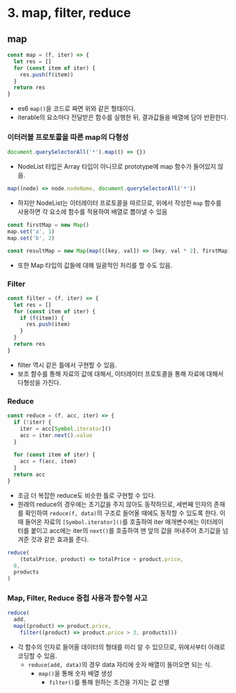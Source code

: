 # 3. map, filter, reduce

## map

```js
const map = (f, iter) => {
  let res = []
  for (const item of iter) {
    res.push(f(item))
  }
  return res
}
```

- es6 `map()`을 코드로 짜면 위와 같은 형태이다.
- iterable의 요소마다 전달받은 함수를 실행한 뒤, 결과값들을 배열에 담아 반환한다.

### 이터러블 프로토콜을 따른 map의 다형성

```js
document.querySelectorAll('*').map(() => {})
```

- NodeList 타입은 Array 타입이 아니므로 prototype에 map 함수가 들어있지 않음.

```js
map((node) => node.nodeName, document.querySelectorAll('*'))
```

- 하지만 NodeList는 이터레이터 프로토콜을 따르므로, 위에서 작성한 `map` 함수를 사용하면 각 요소에 함수를 적용하여 배열로 뽑아낼 수 있음

```js
const firstMap = new Map()
map.set('a', 1)
map.set('b', 2)

const resultMap = new Map(map(([key, val]) => [key, val * 2], firstMap))
```

- 또한 Map 타입의 값들에 대해 일괄적인 처리를 할 수도 있음.

### Filter

```js
const filter = (f, iter) => {
  let res = []
  for (const item of iter) {
    if (f(item)) {
      res.push(item)
    }
  }
  return res
}
```

- filter 역시 같은 틀에서 구현할 수 있음.
- 보조 함수를 통해 자료의 값에 대해서, 이터레이터 프로토콜을 통해 자료에 대해서 다형성을 가진다.

### Reduce

```js
const reduce = (f, acc, iter) => {
  if (!iter) {
    iter = acc[Symbol.iterator]()
    acc = iter.next().value
  }
  
  for (const item of iter) {
    acc = f(acc, item)
  }
  return acc
}
```

- 조금 더 복잡한 reduce도 비슷한 틀로 구현할 수 있다.
- 원래의 reduce의 경우에는 초기값을 주지 않아도 동작하므로, 세번째 인자의 존재를 확인하여 `reduce(f, data)`의 구조로 들어올 때에도 동작할 수 있도록 한다. 이때 들어온 자료의 `[Symbol.iterator]()`를 호출하여 iter 매개변수에는 이터레이터를 붙이고 acc에는 iter의 `next()`를 호출하여 맨 앞의 값을 꺼내주어 초기값을 넘겨준 것과 같은 효과를 준다.

```js
reduce(
	(totalPrice, product) => totalPrice + product.price,
  0,
  products
)
```

### Map, Filter, Reduce 중첩 사용과 함수형 사고

```js
reduce(
  add,
  map((product) => product.price,
    filter((product) => product.price > 3, products)))
```

- 각 함수의 인자로 들어올 데이터의 형태를 미리 알 수 있으므로, 위에서부터 아래로 코딩할 수 있음.
  - `reduce(add, data)`의 경우 data 자리에 숫자 배열이 들어오면 되는 식.
    - `map()`을 통해 숫자 배열 생성
      - `filter()`를 통해 원하는 조건을 가지는 값 선별
